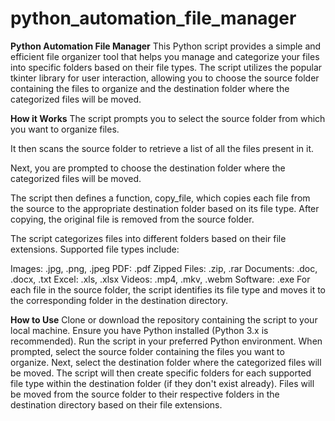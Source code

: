 # python_automation_file_manager
**Python Automation File Manager**
This Python script provides a simple and efficient file organizer tool that helps you manage and categorize your files into specific folders based on their file types. The script utilizes the popular tkinter library for user interaction, allowing you to choose the source folder containing the files to organize and the destination folder where the categorized files will be moved.

**How it Works**
The script prompts you to select the source folder from which you want to organize files.

It then scans the source folder to retrieve a list of all the files present in it.

Next, you are prompted to choose the destination folder where the categorized files will be moved.

The script then defines a function, copy_file, which copies each file from the source to the appropriate destination folder based on its file type. After copying, the original file is removed from the source folder.

The script categorizes files into different folders based on their file extensions. Supported file types include:

Images: .jpg, .png, .jpeg
PDF: .pdf
Zipped Files: .zip, .rar
Documents: .doc, .docx, .txt
Excel: .xls, .xlsx
Videos: .mp4, .mkv, .webm
Software: .exe
For each file in the source folder, the script identifies its file type and moves it to the corresponding folder in the destination directory.

**How to Use**
Clone or download the repository containing the script to your local machine.
Ensure you have Python installed (Python 3.x is recommended).
Run the script in your preferred Python environment.
When prompted, select the source folder containing the files you want to organize.
Next, select the destination folder where the categorized files will be moved.
The script will then create specific folders for each supported file type within the destination folder (if they don't exist already).
Files will be moved from the source folder to their respective folders in the destination directory based on their file extensions.
